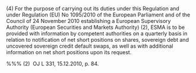 (4) For the purpose of carrying out its duties under this Regulation and under Regulation (EU) No 1095/2010 of the European Parliament and of the Council of 24 November 2010 establishing a European Supervisory Authority (European Securities and Markets Authority) (2), ESMA is to be provided with information by competent authorities on a quarterly basis in relation to notification of net short positions on shares, sovereign debt and uncovered sovereign credit default swaps, as well as with additional information on net short positions upon its request.

%%% (2)  OJ L 331, 15.12.2010, p. 84.
